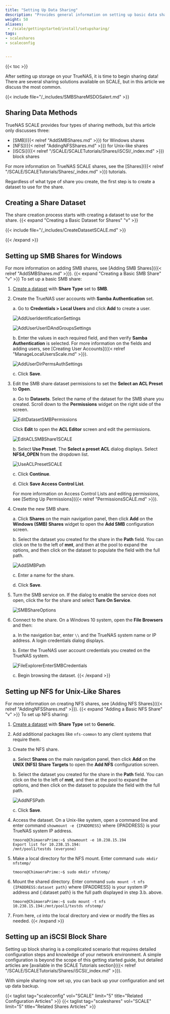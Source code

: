 ```yaml
---
title: "Setting Up Data Sharing"
description: "Provides general information on setting up basic data sharing on TrueNAS SCALE."
weight: 50
aliases:
 - /scale/gettingstarted/install/setupsharing/
tags:
- scaleshares
- scaleconfig


---
```


{{< toc >}}

After setting up storage on your TrueNAS, it is time to begin sharing data!
There are several sharing solutions available on SCALE, but in this article we discuss the most common. 

{{< include file="/_includes/SMBShareMSDOSalert.md" >}}

## Sharing Data Methods
TrueNAS SCALE provides four types of sharing methods, but this article only discusses three:

* [SMB]({{< relref "AddSMBShares.md" >}}) for Windows shares
* [NFS]({{< relref "AddingNFSShares.md" >}}) for Unix-like shares
* [ISCSi]({{< relref "/SCALE/SCALETutorials/Shares/iSCSI/_index.md" >}}) block shares

For more information on TrueNAS SCALE shares, see the [Shares]({{< relref "/SCALE/SCALETutorials/Shares/_index.md" >}}) tutorials.

Regardless of what type of share you create, the first step is to create a dataset to use for the share.
## Creating a Share Dataset
The share creation process starts with creating a dataset to use for the share. 
{{< expand "Creating a Basic Dataset for Shares" "v" >}}

{{< include file="/_includes/CreateDatasetSCALE.md" >}}

{{< /expand >}}
## Setting up SMB Shares for Windows

For more information on adding SMB shares, see [Adding SMB Shares]({{< relref "AddSMBShares.md" >}}).
{{< expand "Creating a Basic SMB Share" "v" >}}
To set up a basic SMB share:

1. [Create a dataset](#creating-a-share-dataset) with **Share Type** set to **SMB**. 

2. Create the TrueNAS user accounts with **Samba Authentication** set.

   a. Go to **Credentials > Local Users** and click **Add** to create a user. 
      
      ![AddUserIdentificationSettings](/images/SCALE/Credentials/AddUserIdentificationSettings.png "Add User Identification Settings")
      
      ![AddUserUserIDAndGroupsSettings](/images/SCALE/Credentials/AddUser-UserIDAndGroupSettings.png "Add User User Id an Groups Settings")
          
   b. Enter the values in each required field, and then verify **Samba Authentication** is selected. 
      For more information on the fields and adding users, see [Creating User Accounts]({{< relref "ManageLocalUsersScale.md" >}}).
      
      ![AddUserDirPermsAuthSettings](/images/SCALE/Credentials/AddUserDirPermsAuthSettings.png "Add User Directories, Permissions and Authentication Settings")
    
   c. Click **Save**.

3. Edit the SMB share dataset permissions to set the **Select an ACL Preset** to **Open**.

   a. Go to **Datasets**. Select the name of the dataset for the SMB share you created. 
      Scroll down to the **Permissions** widget on the right side of the screen. 

      ![EditDatasetSMBPermissions](/images/SCALE/Datasets/EditDatasetSMBPermissions.png "Edit Dataset SMB Permissions")
      
      Click **Edit** to open the **ACL Editor** screen and edit the permissions.
      
      ![EditACLSMBShare1SCALE](/images/SCALE/Datasets/EditACLSMBShare1SCALE.png "Edit ACL SMB Share")
   
   b. Select **Use Preset**. The **Select a preset ACL** dialog displays. Select **NFS4_OPEN** from the dropdown list.
      
      ![UseACLPresetSCALE](/images/SCALE/Datasets/UseACLPresetSCALE.png "Select Preset ACL NFS4_OPEN")

   c. Click **Continue**.

   d. Click **Save Access Control List**.

   For more information on Access Control Lists and editing permissions, see [Setting Up Permissions]({{< relref "PermissionsSCALE.md" >}}).

4. Create the new SMB share. 

   a. Click **Shares** on the main navigation panel, then click **Add** on the **Windows (SMB) Shares** widget to open the **Add SMB** configuration screen.

   b. Select the dataset you created for the share in the **Path** field. 
      You can click on the <i class="fa fa-caret-right" aria-hidden="true"></i> to the left of **mnt**, and then at the pool to expand the options, and then click on the dataset to populate the field with the full path.
   
      ![AddSMBPath](/images/SCALE/Shares/AddSMBPath.png "Add SMB Path")

   c. Enter a name for the share.

   d. Click **Save**.

5. Turn the SMB service on. 
   If the dialog to enable the service does not open, click the <i class="fa fa-ellipsis-v" aria-hidden="true" title="Options"></i> for the share and select **Turn On Service**.
   
   ![SMBShareOptions](/images/SCALE/Shares//SMBShareOptions.png "SMB Share Options")

6. Connect to the share. On a Windows 10 system, open the **File Browsers** and then:

   a. In the navigation bar, enter `\\` and the TrueNAS system name or IP address. A login credentials dialog displays.

   b. Enter the TrueNAS user account credentials you created on the TrueNAS system. 
      
      ![FileExplorerEnterSMBCredentials](/images/SCALE/Shares/FileExplorerEnterSMBCredentials.png "File Explorer Enter SMB Credentials")

   c. Begin browsing the dataset.
{{< /expand >}}
## Setting up NFS for Unix-Like Shares
For more information on creating NFS shares, see [Adding NFS Shares]({{< relref "AddingNFSShares.md" >}}).
{{< expand "Adding a Basic NFS Share" "v" >}}
To set up NFS sharing:

1. [Create a dataset](#creating-a-share-dataset) with **Share Type** set to **Generic**.  

2. Add additional packages like `nfs-common` to any client systems that require them.

3. Create the NFS share. 

   a. Select **Shares** on the main navigation panel, then click **Add** on the **UNIX (NFS) Share Targets** to open the **Add NFS** configuration screen.

   b. Select the dataset you created for the share in the **Path** field. 
      You can click on the <i class="fa fa-caret-right" aria-hidden="true"></i> to the left of **mnt**, and then at the pool to expand the options, and then click on the dataset to populate the field with the full path.
   
      ![AddNFSPath](/images/SCALE/Shares/AddNFSPath.png "Add NFS Path")

   c. Click **Save**.

4. Access the dataset. 
   On a Unix-like system, open a command line and enter command `showmount -e {IPADDRESS}` where {IPADDRESS} is your TrueNAS system IP address.
   
   ```
   tmoore@ChimaeraPrime:~$ showmount -e 10.238.15.194
   Export list for 10.238.15.194:
   /mnt/pool1/testds (everyone)
   ```

5. Make a local directory for the NFS mount. Enter command `sudo mkdir nfstemp/`
   
   ```
   tmoore@ChimaeraPrime:~$ sudo mkdir nfstemp/
   ```

6. Mount the shared directory. 
   Enter command `sudo mount -t nfs {IPADDRESS:dataset path}` where {IPADDRESS} is your system IP address and {:dataset path} is the full path displayed in step 3.b. above.

   ```
   tmoore@ChimaeraPrime:~$ sudo mount -t nfs 10.238.15.194:/mnt/pool1/testds nfstemp/
   ```

7. From here, `cd` into the local directory and view or modify the files as needed.
{{< /expand >}}
## Setting up an iSCSI Block Share

Setting up block sharing is a complicated scenario that requires detailed configuration steps and knowledge of your network environment.
A simple configuration is beyond the scope of this getting started guide, but detailed articles are [available in the SCALE Tutorials section]({{< relref "/SCALE/SCALETutorials/Shares/iSCSI/_index.md" >}}).

With simple sharing now set up, you can back up your configuration and set up data backup.

{{< taglist tag="scaleconfig" vol="SCALE" limit="5" title="Related Configuration Articles" >}}
{{< taglist tag="scaleshares" vol="SCALE" limit="5" title="Related Shares Articles" >}}

